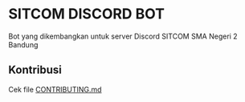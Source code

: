 # SITCOM DISCORD BOT

Bot yang dikembangkan untuk server Discord SITCOM SMA Negeri 2 Bandung

## Kontribusi
Cek file [CONTRIBUTING.md](https://github.com/sitcomsmanda/sitcom-discord-bot/blob/main/CONTRIBUTING.md)
